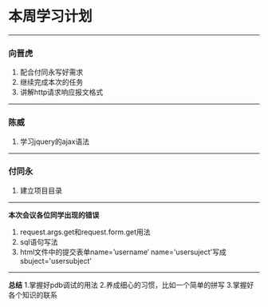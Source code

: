 # 本周学习计划
----
### 向晋虎
1. 配合付同永写好需求
2. 继续完成本次的任务
3. 讲解http请求响应报文格式
----
### 陈威
1. 学习jquery的ajax语法
----
### 付同永
1. 建立项目目录
----
**本次会议各位同学出现的错误**
1. request.args.get和request.form.get用法
2. sql语句写法
3. html文件中的提交表单name=’username‘ name='usersuject'写成sbuject='usersubject'
----

**总结**
1.掌握好pdb调试的用法
2.养成细心的习惯，比如一个简单的拼写
3.掌握好各个知识的联系
